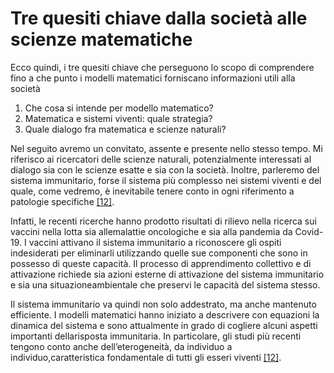 # Tre quesiti chiave dalla società alle scienze matematiche

Ecco quindi, i tre quesiti chiave che perseguono lo scopo di comprendere fino a che punto i modelli matematici forniscano informazioni utili alla società

1. Che cosa si intende per modello matematico?
2. Matematica e sistemi viventi: quale strategia?
3. Quale dialogo fra matematica e scienze naturali?

Nel seguito avremo un convitato, assente e presente nello stesso tempo. Mi riferisco ai ricercatori delle scienze naturali, potenzialmente interessati al dialogo sia con le scienze esatte e sia con la società. Inoltre, parleremo del sistema immunitario, forse il sistema più       complesso nei sistemi viventi e del quale, come vedremo, è inevitabile tenere conto in ogni riferimento a patologie specifiche [\[12\]](riferimenti-bibliografici.md).&#x20;

Infatti, le recenti ricerche hanno prodotto risultati di rilievo nella ricerca sui vaccini nella lotta sia allemalattie oncologiche e sia alla pandemia da Covid-19. I vaccini attivano il sistema immunitario a riconoscere gli ospiti indesiderati per eliminarli utilizzando quelle sue componenti che sono in possesso di queste capacità. Il processo di apprendimento collettivo e di attivazione richiede sia azioni esterne di attivazione del sistema immunitario e sia una situazioneambientale che preservi le capacità del sistema stesso.

Il sistema immunitario va quindi non solo addestrato, ma anche mantenuto efficiente. I modelli matematici hanno iniziato a descrivere con equazioni la dinamica del sistema e sono attualmente in grado di cogliere alcuni aspetti importanti dellarisposta immunitaria. In particolare, gli studi più recenti tengono conto anche dell’eterogeneità, da individuo a individuo,caratteristica fondamentale di tutti gli esseri viventi [\[12\]](riferimenti-bibliografici.md).
